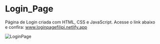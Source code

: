 # Login_Page

Página de Login criada com HTML, CSS e JavaScript.
Acesse o link abaixo e confira:
www.loginpagefilipi.netlify.app
 
![LoginPage](https://user-images.githubusercontent.com/87101197/131597882-b239e510-1e93-422c-8905-bc61bcdd8690.png)
